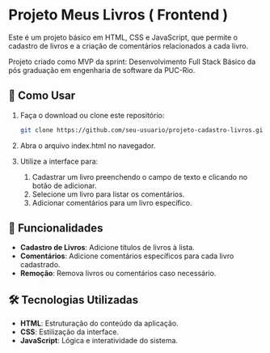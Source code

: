 # Projeto Meus Livros ( Frontend )

Este é um projeto básico em HTML, CSS e JavaScript, que permite o cadastro de livros e a criação de comentários relacionados a cada livro.

Projeto criado como MVP da sprint: Desenvolvimento Full Stack Básico da pós graduação em engenharia de software da PUC-Rio.

## 🎯 Como Usar

1. Faça o download ou clone este repositório:

   ```bash
   git clone https://github.com/seu-usuario/projeto-cadastro-livros.git

   ```

2. Abra o arquivo index.html no navegador.

3. Utilize a interface para:
   1. Cadastrar um livro preenchendo o campo de texto e clicando no botão de adicionar.
   2. Selecione um livro para listar os comentários.
   3. Adicionar comentários para um livro específico.

## 🚀 Funcionalidades

- **Cadastro de Livros**: Adicione títulos de livros à lista.
- **Comentários**: Adicione comentários específicos para cada livro cadastrado.
- **Remoção**: Remova livros ou comentários caso necessário.

## 🛠️ Tecnologias Utilizadas

- **HTML**: Estruturação do conteúdo da aplicação.
- **CSS**: Estilização da interface.
- **JavaScript**: Lógica e interatividade do sistema.
